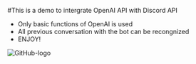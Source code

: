 #This is a demo to intergrate OpenAI API with Discord API
- Only basic functions of OpenAI is used
- All previous conversation with the bot can be recongnized 
- ENJOY!


![GitHub-logo](https://github.com/Tsai-Anthony/Discord_GPT/assets/116094020/959df9c6-6b7e-4c57-9bea-7a3da70541de)
